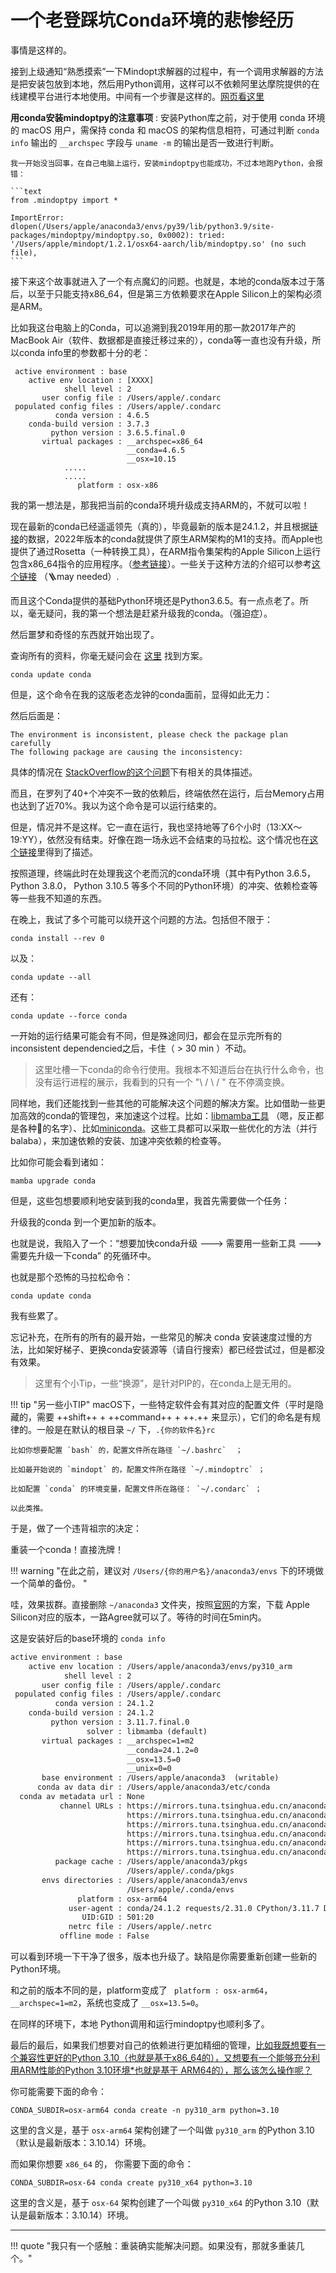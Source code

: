 # 一个老登踩坑Conda环境的悲惨经历

事情是这样的。

接到上级通知“熟悉摸索”一下Mindopt求解器的过程中，有一个调用求解器的方法是把安装包放到本地，然后用Python调用，这样可以不依赖阿里达摩院提供的在线建模平台进行本地使用。中间有一个步骤是这样的。[网页看这里](https://solver.damo.alibaba.com/doc/html/testing/compile-python.html#python-installation-pip)

**用conda安装mindoptpy的注意事项**
:    安装Python库之前，对于使用 conda 环境的 macOS 用户，需保持 conda 和 macOS 的架构信息相符，可通过判断 `conda info` 输出的 `__archspec` 字段与 `uname -m` 的输出是否一致进行判断。

    我一开始没当回事，在自己电脑上运行，安装mindoptpy也能成功，不过本地跑Python，会报错：
    
    ```text
    from .mindoptpy import *

    ImportError: dlopen(/Users/apple/anaconda3/envs/py39/lib/python3.9/site-packages/mindoptpy/mindoptpy.so, 0x0002): tried: '/Users/apple/mindopt/1.2.1/osx64-aarch/lib/mindoptpy.so' (no such file), 
    ```

接下来这个故事就进入了一个有点魔幻的问题。也就是，本地的conda版本过于落后，以至于只能支持x86_64，但是第三方依赖要求在Apple Silicon上的架构必须是ARM。

比如我这台电脑上的Conda，可以追溯到我2019年用的那一款2017年产的MacBook Air（软件、数据都是直接迁移过来的），conda等一直也没有升级，所以conda info里的参数都十分的老：


```
 active environment : base
    active env location : [XXXX]
            shell level : 2
       user config file : /Users/apple/.condarc
 populated config files : /Users/apple/.condarc
          conda version : 4.6.5
    conda-build version : 3.7.3
         python version : 3.6.5.final.0
       virtual packages : __archspec=x86_64
                          __conda=4.6.5
                          __osx=10.15
            .....
            .....
               platform : osx-x86
```

我的第一想法是，那我把当前的conda环境升级成支持ARM的，不就可以啦！

现在最新的conda已经遥遥领先（真的），毕竟最新的版本是24.1.2，并且根据[链接](https://www.anaconda.com/blog/new-release-anaconda-distribution-now-supporting-m1)的数据，2022年版本的conda就提供了原生ARM架构的M1的支持。而Apple也提供了通过Rosetta（一种转换工具），在ARM指令集架构的Apple Silicon上运行包含x86_64指令的应用程序。（[参考链接](https://developer.apple.com/documentation/virtualization/running_intel_binaries_in_linux_vms_with_rosetta)）。一些关于这种方法的介绍可以参考[这个链接](https://or-levi.medium.com/python-management-on-apple-silicon-arm-x86-with-pyenv-f786cf8a48f8) （🪜may needed）.

而且这个Conda提供的基础Python环境还是Python3.6.5。有一点点老了。所以，毫无疑问，我的第一个想法是赶紧升级我的conda。（强迫症）。

然后噩梦和奇怪的东西就开始出现了。

查询所有的资料，你毫无疑问会在 [这里](https://docs.anaconda.com/free/anaconda/install/update-version/) 找到方案。

```shell 
conda update conda
```

但是，这个命令在我的这版老态龙钟的conda面前，显得如此无力：


然后后面是：

```
The environment is inconsistent, please check the package plan carefully
The following package are causing the inconsistency:
```

具体的情况在 [StackOverflow的这个问题](https://stackoverflow.com/questions/55527354/the-environment-is-inconsistent-please-check-the-package-plan-carefully)下有相关的具体描述。

而且，在罗列了40+个冲突不一致的依赖后，终端依然在运行，后台Memory占用也达到了近70%。我以为这个命令是可以运行结束的。

但是，情况并不是这样。它一直在运行，我也坚持地等了6个小时（13:XX～19:YY），依然没有结束。好像在跑一场永远不会结束的马拉松。这个情况也在[这个链接](https://stackoverflow.com/questions/53348953/anaconda-python-ver5-3-hangs-at-update-forever)里得到了描述。

按照道理，终端此时在处理我这个老而沉的conda环境（其中有Python 3.6.5， Python 3.8.0， Python 3.10.5 等多个不同的Python环境）的冲突、依赖检查等等一些我不知道的东西。

在晚上，我试了多个可能可以绕开这个问题的方法。包括但不限于：


```shell
conda install --rev 0
```

以及：

```shell
conda update --all
```

还有：

```shell
conda update --force conda
```

一开始的运行结果可能会有不同，但是殊途同归，都会在显示完所有的inconsistent dependencied之后，卡住（ > 30 min ）不动。

> 这里吐槽一下conda的命令行使用。我根本不知道后台在执行什么命令，也没有运行进程的展示，我看到的只有一个 "\ / \ / " 在不停滴变换。
>

同样地，我们还能找到一些其他的可能解决这个问题的解决方案。比如借助一些更加高效的conda的管理包，来加速这个过程。比如：[libmamba工具](https://www.anaconda.com/blog/a-faster-conda-for-a-growing-community) （嗯，反正都是各种🐍的名字）、比如[miniconda](https://docs.conda.io/en/latest/miniconda.html)。这些工具都可以采取一些优化的方法（并行balaba），来加速依赖的安装、加速冲突依赖的检查等。

比如你可能会看到诸如：

```shell
mamba upgrade conda
```

但是，这些包想要顺利地安装到我的conda里，我首先需要做一个任务：

升级我的conda 到一个更加新的版本。

也就是说，我陷入了一个：“想要加快conda升级 ---> 需要用一些新工具 ---> 需要先升级一下conda” 的死循环中。

也就是那个恐怖的马拉松命令：

```shell
conda update conda
```

我有些累了。

忘记补充，在所有的所有的最开始，一些常见的解决 conda 安装速度过慢的方法，比如架好梯子、更换conda安装源等（请自行搜索）都已经尝试过，但是都没有效果。

> 这里有个小Tip，一些“换源”，是针对PIP的，在conda上是无用的。

!!! tip "另一些小TIP"
    macOS下，一些特定软件会有其对应的配置文件（平时是隐藏的，需要 ++shift++ + ++command++ + ++.++ 来显示），它们的命名是有规律的。一般是在默认的根目录 `~/` 下，`.{你的软件名}rc`

    比如你想要配置 `bash` 的，配置文件所在路径 `~/.bashrc`  ；

    比如最开始说的 `mindopt` 的，配置文件所在路径 `~/.mindoptrc` ；

    比如配置 `conda` 的环境变量，配置文件所在路径： `~/.condarc` ；

    以此类推。

于是，做了一个违背祖宗的决定：

重装一个conda！直接洗牌！

!!! warning "在此之前，建议对 `/Users/{你的用户名}/anaconda3/envs` 下的环境做一个简单的备份。 "

哇，效果拔群。直接删除 `~/anaconda3` 文件夹，按照[官网](https://docs.anaconda.com/free/anaconda/install/mac-os/)的方案，下载 Apple Silicon对应的版本，一路Agree就可以了。等待的时间在5min内。

这是安装好后的base环境的 `conda info`


```txt
active environment : base
    active env location : /Users/apple/anaconda3/envs/py310_arm
            shell level : 2
       user config file : /Users/apple/.condarc
 populated config files : /Users/apple/.condarc
          conda version : 24.1.2
    conda-build version : 24.1.2
         python version : 3.11.7.final.0
                 solver : libmamba (default)
       virtual packages : __archspec=1=m2
                          __conda=24.1.2=0
                          __osx=13.5=0
                          __unix=0=0
       base environment : /Users/apple/anaconda3  (writable)
      conda av data dir : /Users/apple/anaconda3/etc/conda
  conda av metadata url : None
           channel URLs : https://mirrors.tuna.tsinghua.edu.cn/anaconda/pkgs/main/osx-arm64
                          https://mirrors.tuna.tsinghua.edu.cn/anaconda/pkgs/main/noarch
                          https://mirrors.tuna.tsinghua.edu.cn/anaconda/pkgs/r/osx-arm64
                          https://mirrors.tuna.tsinghua.edu.cn/anaconda/pkgs/r/noarch
                          https://mirrors.tuna.tsinghua.edu.cn/anaconda/pkgs/msys2/osx-arm64
                          https://mirrors.tuna.tsinghua.edu.cn/anaconda/pkgs/msys2/noarch
          package cache : /Users/apple/anaconda3/pkgs
                          /Users/apple/.conda/pkgs
       envs directories : /Users/apple/anaconda3/envs
                          /Users/apple/.conda/envs
               platform : osx-arm64
             user-agent : conda/24.1.2 requests/2.31.0 CPython/3.11.7 Darwin/22.6.0 OSX/13.5 solver/libmamba conda-libmamba-solver/24.1.0 libmambapy/1.5.6 aau/0.4.3 c/0Obw83PXeM3UtHlkLD_amg s/-16NoNRKZrgfgkz_p3tJcg e/f5CO1Nv4Lhz7LpIazgf6cQ
                UID:GID : 501:20
             netrc file : /Users/apple/.netrc
           offline mode : False
```

可以看到环境一下干净了很多，版本也升级了。缺陷是你需要重新创建一些新的Python环境。

和之前的版本不同的是，platform变成了 ` platform : osx-arm64`，`__archspec=1=m2`，系统也变成了 `__osx=13.5=0`。

在同样的环境下，本地 Python调用和运行mindoptpy也顺利多了。


最后的最后，如果我们想要对自己的依赖进行更加精细的管理，<u>比如我既想要有一个兼容性更好的Python 3.10（也就是基于x86_64的），又想要有一个能够充分利用ARM性能的Python 3.10环境*也就是基于 ARM64的），那么该怎么操作呢？</u>

你可能需要下面的命令：

```shell
CONDA_SUBDIR=osx-arm64 conda create -n py310_arm python=3.10
```

这里的含义是，基于 `osx-arm64` 架构创建了一个叫做 `py310_arm` 的Python 3.10（默认是最新版本：3.10.14）环境。

而如果你想要 `x86_64` 的， 你需要下面的命令：

```shell
CONDA_SUBDIR=osx-64 conda create py310_x64 python=3.10
```

这里的含义是，基于 `osx-64` 架构创建了一个叫做 `py310_x64` 的Python 3.10（默认是最新版本：3.10.14）环境。

------

!!! quote "我只有一个感触：重装确实能解决问题。如果没有，那就多重装几个。"